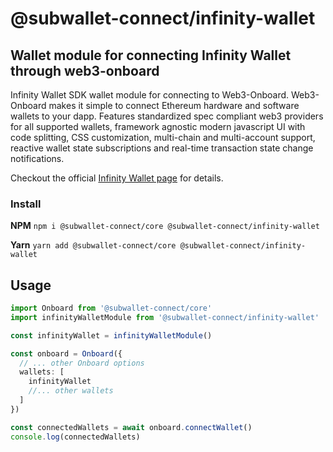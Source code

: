 # @subwallet-connect/infinity-wallet

## Wallet module for connecting Infinity Wallet through web3-onboard

Infinity Wallet SDK wallet module for connecting to Web3-Onboard. Web3-Onboard makes it simple to connect Ethereum hardware and software wallets to your dapp. Features standardized spec compliant web3 providers for all supported wallets, framework agnostic modern javascript UI with code splitting, CSS customization, multi-chain and multi-account support, reactive wallet state subscriptions and real-time transaction state change notifications.

Checkout the official [Infinity Wallet page](https://infinitywallet.io/) for details.

### Install

**NPM**
`npm i @subwallet-connect/core @subwallet-connect/infinity-wallet`

**Yarn**
`yarn add @subwallet-connect/core @subwallet-connect/infinity-wallet`

## Usage

```typescript
import Onboard from '@subwallet-connect/core'
import infinityWalletModule from '@subwallet-connect/infinity-wallet'

const infinityWallet = infinityWalletModule()

const onboard = Onboard({
  // ... other Onboard options
  wallets: [
    infinityWallet
    //... other wallets
  ]
})

const connectedWallets = await onboard.connectWallet()
console.log(connectedWallets)
```

